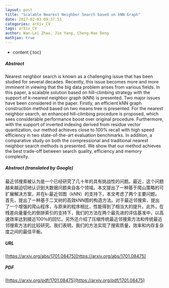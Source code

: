 ```yaml
---
layout: post
title: "Scalable Nearest Neighbor Search based on kNN Graph"
date: 2017-02-03 09:37:53
categories: arXiv_CV
tags: arXiv_CV
author: Wan-Lei Zhao, Jie Yang, Cheng-Hao Deng
mathjax: true
---
```


* content
{:toc}

##### Abstract
Nearest neighbor search is known as a challenging issue that has been studied for several decades. Recently, this issue becomes more and more imminent in viewing that the big data problem arises from various fields. In this paper, a scalable solution based on hill-climbing strategy with the support of k-nearest neighbor graph (kNN) is presented. Two major issues have been considered in the paper. Firstly, an efficient kNN graph construction method based on two means tree is presented. For the nearest neighbor search, an enhanced hill-climbing procedure is proposed, which sees considerable performance boost over original procedure. Furthermore, with the support of inverted indexing derived from residue vector quantization, our method achieves close to 100% recall with high speed efficiency in two state-of-the-art evaluation benchmarks. In addition, a comparative study on both the compressional and traditional nearest neighbor search methods is presented. We show that our method achieves the best trade-off between search quality, efficiency and memory complexity.

##### Abstract (translated by Google)
最近邻搜索被认为是一个已经研究了几十年的具有挑战性的问题。最近，这个问题越来越迫切地认识到大数据问题来自各个领域。本文提出了一种基于爬山策略的可扩展解决方案，并在k-最近邻图（kNN）的支持下，本文考虑了两个主要问题。首先，提出了一种基于二叉树的高效kNN图的构造方法。对于最近邻搜索，提出了一个增强的爬山程序，与原来的程序相比，性能得到了相当大的提升。此外，在残差向量量化的倒排索引的支持下，我们的方法在两个最先进的评估基准中，以高速效率达到接近100％的回忆。另外还介绍了压缩传统最近邻搜索方法和传统最近邻搜索方法的比较研究。我们表明，我们的方法实现了搜索质量，效率和内存复杂度之间的最佳平衡。

##### URL
[https://arxiv.org/abs/1701.08475](https://arxiv.org/abs/1701.08475)

##### PDF
[https://arxiv.org/pdf/1701.08475](https://arxiv.org/pdf/1701.08475)

